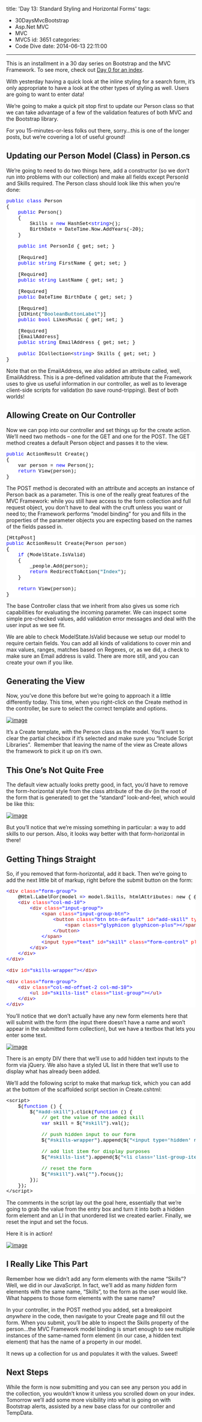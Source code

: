 title: 'Day 13: Standard Styling and Horizontal Forms'
tags:
  - 30DaysMvcBootstrap
  - Asp.Net MVC
  - MVC
  - MVC5
id: 3651
categories:
  - Code Dive
date: 2014-06-13 22:11:00
---

This is an installment in a 30 day series on Bootstrap and the MVC Framework. To see more, check out [Day 0 for an index](http://jameschambers.com/2014/06/day-0-boothstrapping-mvc-for-the-next-30-days/).

With yesterday having a quick look at the inline styling for a search form, it’s only appropriate to have a look at the other types of styling as well. Users are going to want to enter data!

We’re going to make a quick pit stop first to update our Person class so that we can take advantage of a few of the validation features of both MVC and the Bootstrap library.

For you 15-minutes-or-less folks out there, sorry…this is one of the longer posts, but we’re covering a lot of useful ground!

## Updating our Person Model (Class) in Person.cs

We’re going to need to do two things here, add a constructor (so we don’t run into problems with our collection) and make all fields except PersonId and Skills required. The Person class should look like this when you’re done:
<pre class="csharpcode"><span class="kwrd">public</span> <span class="kwrd">class</span> Person
{
    <span class="kwrd">public</span> Person()
    {
        Skills = <span class="kwrd">new</span> HashSet&lt;<span class="kwrd">string</span>&gt;();
        BirthDate = DateTime.Now.AddYears(-20);
    }

    <span class="kwrd">public</span> <span class="kwrd">int</span> PersonId { get; set; }

    [Required]
    <span class="kwrd">public</span> <span class="kwrd">string</span> FirstName { get; set; }

    [Required]
    <span class="kwrd">public</span> <span class="kwrd">string</span> LastName { get; set; }

    [Required]
    <span class="kwrd">public</span> DateTime BirthDate { get; set; }

    [Required]
    [UIHint(<span class="str">"BooleanButtonLabel"</span>)]
    <span class="kwrd">public</span> <span class="kwrd">bool</span> LikesMusic { get; set; }

    [Required]
    [EmailAddress]
    <span class="kwrd">public</span> <span class="kwrd">string</span> EmailAddress { get; set; }

    <span class="kwrd">public</span> ICollection&lt;<span class="kwrd">string</span>&gt; Skills { get; set; }
}</pre>
<style type="text/css">.csharpcode, .csharpcode pre
{
	font-size: small;
	color: black;
	font-family: consolas, "Courier New", courier, monospace;
	background-color: #ffffff;
	/*white-space: pre;*/
}
.csharpcode pre { margin: 0em; }
.csharpcode .rem { color: #008000; }
.csharpcode .kwrd { color: #0000ff; }
.csharpcode .str { color: #006080; }
.csharpcode .op { color: #0000c0; }
.csharpcode .preproc { color: #cc6633; }
.csharpcode .asp { background-color: #ffff00; }
.csharpcode .html { color: #800000; }
.csharpcode .attr { color: #ff0000; }
.csharpcode .alt 
{
	background-color: #f4f4f4;
	width: 100%;
	margin: 0em;
}
.csharpcode .lnum { color: #606060; }
</style>

Note that on the EmailAddress, we also added an attribute called, well, EmailAddress. This is a pre-defined validation attribute that the Framework uses to give us useful information in our controller, as well as to leverage client-side scripts for validation (to save round-tripping). Best of both worlds!

## Allowing Create on Our Controller

Now we can pop into our controller and set things up for the create action. We’ll need two methods – one for the GET and one for the POST. The GET method creates a default Person object and passes it to the view.
<pre class="csharpcode"><span class="kwrd">public</span> ActionResult Create()
{
    var person = <span class="kwrd">new</span> Person();
    <span class="kwrd">return</span> View(person);
}</pre>
<style type="text/css">.csharpcode, .csharpcode pre
{
	font-size: small;
	color: black;
	font-family: consolas, "Courier New", courier, monospace;
	background-color: #ffffff;
	/*white-space: pre;*/
}
.csharpcode pre { margin: 0em; }
.csharpcode .rem { color: #008000; }
.csharpcode .kwrd { color: #0000ff; }
.csharpcode .str { color: #006080; }
.csharpcode .op { color: #0000c0; }
.csharpcode .preproc { color: #cc6633; }
.csharpcode .asp { background-color: #ffff00; }
.csharpcode .html { color: #800000; }
.csharpcode .attr { color: #ff0000; }
.csharpcode .alt 
{
	background-color: #f4f4f4;
	width: 100%;
	margin: 0em;
}
.csharpcode .lnum { color: #606060; }
</style>

The POST method is decorated with an attribute and accepts an instance of Person back as a parameter. This is one of the really great features of the MVC Framework: while you still have access to the form collection and full request object, you don’t have to deal with the cruft unless you want or need to; the Framework performs “model binding” for you and fills in the properties of the parameter objects you are expecting based on the names of the fields passed in.
<pre class="csharpcode">[HttpPost]
<span class="kwrd">public</span> ActionResult Create(Person person)
{
    <span class="kwrd">if</span> (ModelState.IsValid)
    {
        _people.Add(person);
        <span class="kwrd">return</span> RedirectToAction(<span class="str">"Index"</span>);
    }

    <span class="kwrd">return</span> View(person);
}</pre>
<style type="text/css">.csharpcode, .csharpcode pre
{
	font-size: small;
	color: black;
	font-family: consolas, "Courier New", courier, monospace;
	background-color: #ffffff;
	/*white-space: pre;*/
}
.csharpcode pre { margin: 0em; }
.csharpcode .rem { color: #008000; }
.csharpcode .kwrd { color: #0000ff; }
.csharpcode .str { color: #006080; }
.csharpcode .op { color: #0000c0; }
.csharpcode .preproc { color: #cc6633; }
.csharpcode .asp { background-color: #ffff00; }
.csharpcode .html { color: #800000; }
.csharpcode .attr { color: #ff0000; }
.csharpcode .alt 
{
	background-color: #f4f4f4;
	width: 100%;
	margin: 0em;
}
.csharpcode .lnum { color: #606060; }
</style>

The base Controller class that we inherit from also gives us some rich capabilities for evaluating the incoming parameter. We can inspect some simple pre-checked values, add validation error messages and deal with the user input as we see fit.

We are able to check ModelState.IsValid because we setup our model to require certain fields. You can add all kinds of validations to cover min and max values, ranges, matches based on Regexes, or, as we did, a check to make sure an Email address is valid. There are more still, and you can create your own if you like.

## Generating the View

Now, you’ve done this before but we’re going to approach it a little differently today. This time, when you right-click on the Create method in the controller, be sure to select the correct template and options.

[![image](https://jcblogimages.blob.core.windows.net/img/2014/06/image_thumb11.png "image")](https://jcblogimages.blob.core.windows.net/img/2014/06/image23.png)

It’s a Create template, with the Person class as the model. You’ll want to clear the partial checkbox if it’s selected and make sure you “Include Script Libraries”.&nbsp; Remember that leaving the name of the view as Create allows the framework to pick it up on it’s own.

## This One’s Not Quite Free

The default view actually looks pretty good, in fact, you’d have to remove the form-horizontal style from the class attribute of the div (in the root of the form that is generated) to get the “standard” look-and-feel, which would be like this:

[![image](https://jcblogimages.blob.core.windows.net/img/2014/06/image_thumb12.png "image")](https://jcblogimages.blob.core.windows.net/img/2014/06/image24.png)

But you’ll notice that we’re missing something in particular: a way to add skills to our person. Also, it looks way better with that form-horizontal in there!

## Getting Things Straight

So, if you removed that form-horizontal, add it back. Then we’re going to add the next little bit of markup, right before the submit button on the form:
<pre class="csharpcode"><span class="kwrd">&lt;</span><span class="html">div</span> <span class="attr">class</span><span class="kwrd">="form-group"</span><span class="kwrd">&gt;</span>
    @Html.LabelFor(model =<span class="kwrd">&gt;</span> model.Skills, htmlAttributes: new { @class = "control-label col-md-2" })
    <span class="kwrd">&lt;</span><span class="html">div</span> <span class="attr">class</span><span class="kwrd">="col-md-10"</span><span class="kwrd">&gt;</span>
        <span class="kwrd">&lt;</span><span class="html">div</span> <span class="attr">class</span><span class="kwrd">="input-group"</span><span class="kwrd">&gt;</span>
            <span class="kwrd">&lt;</span><span class="html">span</span> <span class="attr">class</span><span class="kwrd">="input-group-btn"</span><span class="kwrd">&gt;</span>
                <span class="kwrd">&lt;</span><span class="html">button</span> <span class="attr">class</span><span class="kwrd">="btn btn-default"</span> <span class="attr">id</span><span class="kwrd">="add-skill"</span> <span class="attr">type</span><span class="kwrd">="button"</span><span class="kwrd">&gt;</span>
                    <span class="kwrd">&lt;</span><span class="html">span</span> <span class="attr">class</span><span class="kwrd">="glyphicon glyphicon-plus"</span><span class="kwrd">&gt;&lt;/</span><span class="html">span</span><span class="kwrd">&gt;</span>
                <span class="kwrd">&lt;/</span><span class="html">button</span><span class="kwrd">&gt;</span>
            <span class="kwrd">&lt;/</span><span class="html">span</span><span class="kwrd">&gt;</span>
            <span class="kwrd">&lt;</span><span class="html">input</span> <span class="attr">type</span><span class="kwrd">="text"</span> <span class="attr">id</span><span class="kwrd">="skill"</span> <span class="attr">class</span><span class="kwrd">="form-control"</span> <span class="attr">placeholder</span><span class="kwrd">="Type, then click + to add"</span> <span class="kwrd">/&gt;</span>
        <span class="kwrd">&lt;/</span><span class="html">div</span><span class="kwrd">&gt;</span>
    <span class="kwrd">&lt;/</span><span class="html">div</span><span class="kwrd">&gt;</span>
<span class="kwrd">&lt;/</span><span class="html">div</span><span class="kwrd">&gt;</span>

<span class="kwrd">&lt;</span><span class="html">div</span> <span class="attr">id</span><span class="kwrd">="skills-wrapper"</span><span class="kwrd">&gt;&lt;/</span><span class="html">div</span><span class="kwrd">&gt;</span>

<span class="kwrd">&lt;</span><span class="html">div</span> <span class="attr">class</span><span class="kwrd">="form-group"</span><span class="kwrd">&gt;</span>
    <span class="kwrd">&lt;</span><span class="html">div</span> <span class="attr">class</span><span class="kwrd">="col-md-offset-2 col-md-10"</span><span class="kwrd">&gt;</span>
        <span class="kwrd">&lt;</span><span class="html">ul</span> <span class="attr">id</span><span class="kwrd">="skills-list"</span> <span class="attr">class</span><span class="kwrd">="list-group"</span><span class="kwrd">&gt;&lt;/</span><span class="html">ul</span><span class="kwrd">&gt;</span>
    <span class="kwrd">&lt;/</span><span class="html">div</span><span class="kwrd">&gt;</span>
<span class="kwrd">&lt;/</span><span class="html">div</span><span class="kwrd">&gt;</span>
</pre>
<style type="text/css">.csharpcode, .csharpcode pre
{
	font-size: small;
	color: black;
	font-family: consolas, "Courier New", courier, monospace;
	background-color: #ffffff;
	/*white-space: pre;*/
}
.csharpcode pre { margin: 0em; }
.csharpcode .rem { color: #008000; }
.csharpcode .kwrd { color: #0000ff; }
.csharpcode .str { color: #006080; }
.csharpcode .op { color: #0000c0; }
.csharpcode .preproc { color: #cc6633; }
.csharpcode .asp { background-color: #ffff00; }
.csharpcode .html { color: #800000; }
.csharpcode .attr { color: #ff0000; }
.csharpcode .alt 
{
	background-color: #f4f4f4;
	width: 100%;
	margin: 0em;
}
.csharpcode .lnum { color: #606060; }
</style>

You’ll notice that we don’t actually have any new form elements here that will submit with the form (the input there doesn’t have a name and won’t appear in the submitted form collection), but we have a textbox that lets you enter some text.

[![image](https://jcblogimages.blob.core.windows.net/img/2014/06/image_thumb13.png "image")](https://jcblogimages.blob.core.windows.net/img/2014/06/image25.png)

There is an empty DIV there that we’ll use to add hidden text inputs to the form via jQuery. We also have a styled UL list in there that we’ll use to display what has already been added.

We’ll add the following script to make that markup tick, which you can add at the bottom of the scaffolded script section in Create.cshtml:
<pre class="csharpcode">&lt;script&gt;
    $(<span class="kwrd">function</span> () {
        $(<span class="str">"#add-skill"</span>).click(<span class="kwrd">function</span> () {
            <span class="rem">// get the value of the added skill</span>
            <span class="kwrd">var</span> skill = $(<span class="str">"#skill"</span>).val();

            <span class="rem">// push hidden input to our form</span>
            $(<span class="str">"#skills-wrapper"</span>).append($(<span class="str">"&lt;input type='hidden' name='Skills' value='"</span> + skill + <span class="str">"' /&gt;"</span>));

            <span class="rem">// add list item for display purposes</span>
            $(<span class="str">"#skills-list"</span>).append($(<span class="str">"&lt;li class='list-group-item'&gt;"</span> + skill + <span class="str">"&lt;/li&gt;"</span>));

            <span class="rem">// reset the form</span>
            $(<span class="str">"#skill"</span>).val(<span class="str">""</span>).focus();
        });
    });
&lt;/script&gt;</pre>
<style type="text/css">.csharpcode, .csharpcode pre
{
	font-size: small;
	color: black;
	font-family: consolas, "Courier New", courier, monospace;
	background-color: #ffffff;
	/*white-space: pre;*/
}
.csharpcode pre { margin: 0em; }
.csharpcode .rem { color: #008000; }
.csharpcode .kwrd { color: #0000ff; }
.csharpcode .str { color: #006080; }
.csharpcode .op { color: #0000c0; }
.csharpcode .preproc { color: #cc6633; }
.csharpcode .asp { background-color: #ffff00; }
.csharpcode .html { color: #800000; }
.csharpcode .attr { color: #ff0000; }
.csharpcode .alt 
{
	background-color: #f4f4f4;
	width: 100%;
	margin: 0em;
}
.csharpcode .lnum { color: #606060; }
</style>

The comments in the script lay out the goal here, essentially that we’re going to grab the value from the entry box and turn it into both a hidden form element and an LI in that unordered list we created earlier. Finally, we reset the input and set the focus.

Here it is in action!

[![image](https://jcblogimages.blob.core.windows.net/img/2014/06/image_thumb14.png "image")](https://jcblogimages.blob.core.windows.net/img/2014/06/image26.png)

## I Really Like This Part

Remember how we didn’t add any form elements with the name “Skills”? Well, we did in our JavaScript. In fact, we’ll add as many _hidden_ form elements with the same name, “Skills”, to the form as the user would like. What happens to those form elements with the same name?

In your controller, in the POST method you added, set a breakpoint _anywhere_ in the code, then navigate to your Create page and fill out the form. When you submit, you’ll be able to inspect the Skills property of the person…the MVC Framework model binding is smart enough to see multiple instances of the same-named form element (in our case, a hidden text element) that has the name of a property in our model. 

It news up a collection for us and populates it with the values. Sweet! 

## Next Steps

While the form is now submitting and you can see any person you add in the collection, you wouldn’t know it unless you scrolled down on your index. Tomorrow we’ll add some more visibility into what is going on with Bootstrap alerts, assisted by a new base class for our controller and TempData.